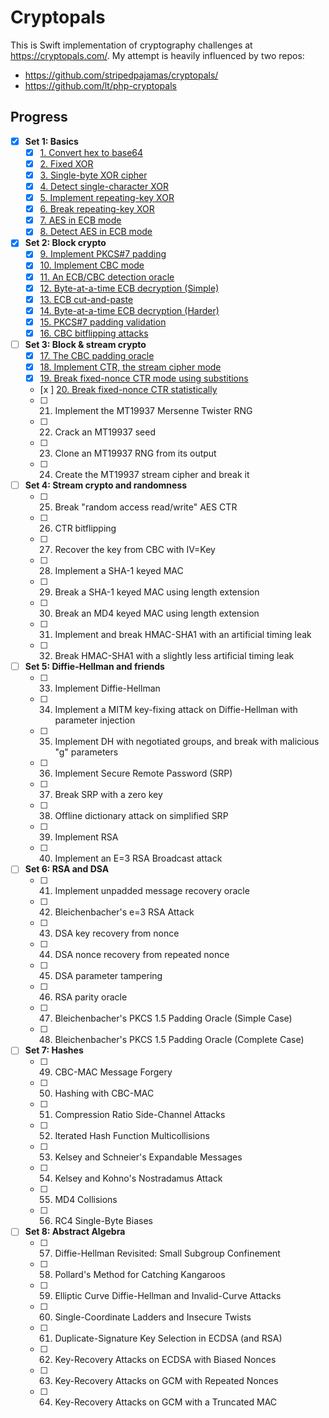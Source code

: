 # Cryptopals

This is Swift implementation of cryptography challenges at https://cryptopals.com/. My attempt is heavily influenced by two repos: 
* https://github.com/stripedpajamas/cryptopals/
* https://github.com/lt/php-cryptopals


## Progress

- [x] **Set 1: Basics**
  - [x] [1. Convert hex to base64](Sources/Cryptopals/Set1/Challenge1.swift)
  - [x] [2. Fixed XOR](Sources/Cryptopals/Set1/Challenge2.swift)
  - [x] [3. Single-byte XOR cipher](Sources/Cryptopals/Set1/Challenge3.swift)
  - [x] [4. Detect single-character XOR](Sources/Cryptopals/Set1/Challenge4.swift)
  - [x] [5. Implement repeating-key XOR](Sources/Cryptopals/Set1/Challenge5.swift)
  - [x] [6. Break repeating-key XOR](Sources/Cryptopals/Set1/Challenge6.swift)
  - [x] [7. AES in ECB mode](Sources/Cryptopals/Set1/Challenge7.swift)
  - [x] [8. Detect AES in ECB mode](Sources/Cryptopals/Set1/Challenge8.swift)
- [x] **Set 2: Block crypto**
  - [x] [9. Implement PKCS#7 padding](Sources/Cryptopals/Set2/Challenge9.swift)
  - [x] [10. Implement CBC mode](Sources/Cryptopals/Set2/Challenge10.swift)
  - [x] [11. An ECB/CBC detection oracle](Sources/Cryptopals/Set2/Challenge11.swift)
  - [x] [12. Byte-at-a-time ECB decryption (Simple)](Sources/Cryptopals/Set2/Challenge12.swift)
  - [x] [13. ECB cut-and-paste](Sources/Cryptopals/Set2/Challenge13.swift)
  - [x] [14. Byte-at-a-time ECB decryption (Harder)](Sources/Cryptopals/Set2/Challenge14.swift)
  - [x] [15. PKCS#7 padding validation](Sources/Cryptopals/Set2/Challenge15.swift)
  - [x] [16. CBC bitflipping attacks](Sources/Cryptopals/Set2/Challenge16.swift)
- [ ] **Set 3: Block & stream crypto**
  - [x] [17. The CBC padding oracle](Sources/Cryptopals/Set3/Challenge17.swift)
  - [x] [18. Implement CTR, the stream cipher mode](Sources/Cryptopals/Set3/Challenge18.swift)
  - [x] [19. Break fixed-nonce CTR mode using substitions](Sources/Cryptopals/Set3/Challenge19.swift)
  - [x ] [20. Break fixed-nonce CTR statistically](Sources/Cryptopals/Set3/Challenge20.swift)
  - [ ] 21. Implement the MT19937 Mersenne Twister RNG
  - [ ] 22. Crack an MT19937 seed
  - [ ] 23. Clone an MT19937 RNG from its output
  - [ ] 24. Create the MT19937 stream cipher and break it
- [ ] **Set 4: Stream crypto and randomness**
  - [ ] 25. Break "random access read/write" AES CTR
  - [ ] 26. CTR bitflipping
  - [ ] 27. Recover the key from CBC with IV=Key
  - [ ] 28. Implement a SHA-1 keyed MAC
  - [ ] 29. Break a SHA-1 keyed MAC using length extension
  - [ ] 30. Break an MD4 keyed MAC using length extension
  - [ ] 31. Implement and break HMAC-SHA1 with an artificial timing leak
  - [ ] 32. Break HMAC-SHA1 with a slightly less artificial timing leak
- [ ] **Set 5: Diffie-Hellman and friends**
  - [ ] 33. Implement Diffie-Hellman
  - [ ] 34. Implement a MITM key-fixing attack on Diffie-Hellman with parameter injection
  - [ ] 35. Implement DH with negotiated groups, and break with malicious "g" parameters
  - [ ] 36. Implement Secure Remote Password (SRP)
  - [ ] 37. Break SRP with a zero key
  - [ ] 38. Offline dictionary attack on simplified SRP
  - [ ] 39. Implement RSA
  - [ ] 40. Implement an E=3 RSA Broadcast attack
- [ ] **Set 6: RSA and DSA**
  - [ ] 41. Implement unpadded message recovery oracle
  - [ ] 42. Bleichenbacher's e=3 RSA Attack
  - [ ] 43. DSA key recovery from nonce
  - [ ] 44. DSA nonce recovery from repeated nonce
  - [ ] 45. DSA parameter tampering
  - [ ] 46. RSA parity oracle
  - [ ] 47. Bleichenbacher's PKCS 1.5 Padding Oracle (Simple Case)
  - [ ] 48. Bleichenbacher's PKCS 1.5 Padding Oracle (Complete Case)
- [ ] **Set 7: Hashes**
  - [ ] 49. CBC-MAC Message Forgery
  - [ ] 50. Hashing with CBC-MAC
  - [ ] 51. Compression Ratio Side-Channel Attacks
  - [ ] 52. Iterated Hash Function Multicollisions
  - [ ] 53. Kelsey and Schneier's Expandable Messages
  - [ ] 54. Kelsey and Kohno's Nostradamus Attack
  - [ ] 55. MD4 Collisions
  - [ ] 56. RC4 Single-Byte Biases
- [ ] **Set 8: Abstract Algebra**
  - [ ] 57. Diffie-Hellman Revisited: Small Subgroup Confinement
  - [ ] 58. Pollard's Method for Catching Kangaroos
  - [ ] 59. Elliptic Curve Diffie-Hellman and Invalid-Curve Attacks
  - [ ] 60. Single-Coordinate Ladders and Insecure Twists
  - [ ] 61. Duplicate-Signature Key Selection in ECDSA (and RSA)
  - [ ] 62. Key-Recovery Attacks on ECDSA with Biased Nonces
  - [ ] 63. Key-Recovery Attacks on GCM with Repeated Nonces
  - [ ] 64. Key-Recovery Attacks on GCM with a Truncated MAC
